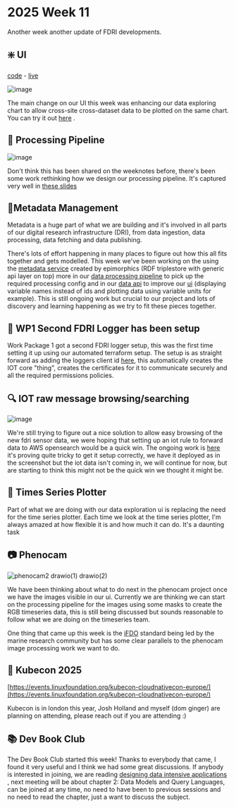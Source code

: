 # 2025 Week 11

Another week another update of FDRI developments. 


## ❇️ UI
[code](https://github.com/NERC-CEH/dri-ui/) - [live](https://dri-ui.staging.eds.ceh.ac.uk/)

![image](https://github.com/user-attachments/assets/5747d659-3127-4510-8b5e-f765f748789b)

The main change on our UI this week was enhancing our data exploring chart to allow cross-site cross-dataset data to be plotted on the same chart.
You can try it out [here](https://dri-ui.staging.eds.ceh.ac.uk/cosmos/sites/ALIC1?view=explore) .


## 🛁 Processing Pipeline

![image](https://github.com/user-attachments/assets/aa81df65-8e32-47b1-aed6-f27a1ab32b19)

Don't think this has been shared on the weeknotes before, there's been some work rethinking how we design our processing pipeline. It's captured very well in [these slides](https://cehacuk.sharepoint.com/:p:/r/sites/FDRI-WP2Digital/Shared%20Documents/General/Digital%20infrastructure%20components/Architecture%20and%20candidate%20approaches/FDRI-Architecture-Diagrams/Processing%20Pipeline%20design.pptx?d=w2b55825df04b47c2b38b9e5d2d2e1a24&csf=1&web=1&e=9XJUip)


## 🤘Metadata Management

Metadata is a huge part of what we are building and it's involved in all parts of our digital research infrastructure (DRI), from data ingestion, data processing, data fetching and data publishing.

There's lots of effort happening in many places to figure out how this all fits together and gets modelled. This week we've been working on the using the [metadata service]() created by epimorphics (RDF triplestore with generic api layer on top) more in our [data processing pipeline]() to pick up the required processing config and in our [data api]() to improve our [ui]() (displaying variable names instead of ids and plotting data using variable units for example). This is still ongoing work but crucial to our project and lots of discovery and learning happening as we try to fit these pieces together.


## 📜 WP1 Second FDRI Logger has been setup

Work Package 1 got a second FDRI logger setup, this was the first time setting it up using our automated terraform setup. The setup is as straight forward as adding the loggers client id [here](https://github.com/NERC-CEH/dri-infrastructure/blob/984f65ad41b81374059ef3d547e65879f0fc6719/staging/modules/terraform-aws-iot-core/variables.tf#L10), this automatically creates the IOT core "thing", creates the certificates for it to communicate securely and all the required permissions policies.


## 🔍 IOT raw message browsing/searching

![image](https://github.com/user-attachments/assets/b9b498c3-1f37-40c0-9854-6f529608af52)


We're still trying to figure out a nice solution to allow easy browsing of the new fdri sensor data, we were hoping that setting up an iot rule to forward data to AWS opensearch would be a quick win. The ongoing work is [here](https://github.com/NERC-CEH/dri-infrastructure/pull/137) it's proving quite tricky to get it setup correctly, we have it deployed as in the screenshot but the iot data isn't coming in, we will continue for now, but are starting to think this might not be the quick win we thought it might be.


## 🫘 Times Series Plotter

Part of what we are doing with our data exploration ui is replacing the need for the time series plotter. Each time we look at the time series plotter, I'm always amazed at how flexible it is and how much it can do. It's a daunting task 


## 📷 Phenocam

![phenocam2 drawio(1) drawio(2)](https://github.com/user-attachments/assets/4e4851c8-b9b2-4371-820e-7035e0b5058d)

We have been thinking about what to do next in the phenocam project once we have the images visible in our ui.
Currently we are thinking we can start on the processing pipeline for the images using some masks to create the RGB timeseries data, this is still being discussed but sounds reasonable to follow what we are doing on the timeseries team.

One thing that came up this week is the [iFDO](https://www.marine-imaging.com/fair/ifdos/iFDO-overview/) standard being led by the marine research community but has some clear parallels to the phenocam image processing work we want to do.


## 🧊 Kubecon 2025

[https://events.linuxfoundation.org/kubecon-cloudnativecon-europe/](https://events.linuxfoundation.org/kubecon-cloudnativecon-europe/)

Kubecon is in london this year, Josh Holland and myself (dom ginger) are planning on attending, please reach out if you are attending :)


## 📚 Dev Book Club

The Dev Book Club started this week! Thanks to everybody that came, I found it very useful and I think we had some great discussions. If anybody is interested in joining, we are reading [designing data intensive applications](https://www.oreilly.com/library/view/designing-data-intensive-applications/9781491903063/) , next meeting will be about chapter 2: Data Models and Query Languages, can be joined at any time, no need to have been to previous sessions and no need to read the chapter, just a want to discuss the subject.
